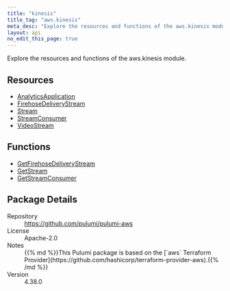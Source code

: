 ```yaml
---
title: "kinesis"
title_tag: "aws.kinesis"
meta_desc: "Explore the resources and functions of the aws.kinesis module."
layout: api
no_edit_this_page: true
---
```


<!-- WARNING: this file was generated by Pulumi Docs Generator. -->
<!-- Do not edit by hand unless you're certain you know what you are doing! -->

Explore the resources and functions of the aws.kinesis module.

<h2 id="resources">Resources</h2>
<ul class="api">
    <li><a href="analyticsapplication" title="AnalyticsApplication"><span class="api-symbol api-symbol--resource"></span>AnalyticsApplication</a></li>
    <li><a href="firehosedeliverystream" title="FirehoseDeliveryStream"><span class="api-symbol api-symbol--resource"></span>FirehoseDeliveryStream</a></li>
    <li><a href="stream" title="Stream"><span class="api-symbol api-symbol--resource"></span>Stream</a></li>
    <li><a href="streamconsumer" title="StreamConsumer"><span class="api-symbol api-symbol--resource"></span>StreamConsumer</a></li>
    <li><a href="videostream" title="VideoStream"><span class="api-symbol api-symbol--resource"></span>VideoStream</a></li>
</ul>

<h2 id="functions">Functions</h2>
<ul class="api">
    <li><a href="getfirehosedeliverystream" title="GetFirehoseDeliveryStream"><span class="api-symbol api-symbol--function"></span>GetFirehoseDeliveryStream</a></li>
    <li><a href="getstream" title="GetStream"><span class="api-symbol api-symbol--function"></span>GetStream</a></li>
    <li><a href="getstreamconsumer" title="GetStreamConsumer"><span class="api-symbol api-symbol--function"></span>GetStreamConsumer</a></li>
</ul>

<h2 id="package-details">Package Details</h2>
<dl class="package-details">
	<dt>Repository</dt>
	<dd><a href="https://github.com/pulumi/pulumi-aws">https://github.com/pulumi/pulumi-aws</a></dd>
	<dt>License</dt>
	<dd>Apache-2.0</dd>
	<dt>Notes</dt>
	<dd>{{% md %}}This Pulumi package is based on the [`aws` Terraform Provider](https://github.com/hashicorp/terraform-provider-aws).{{% /md %}}</dd>
	<dt>Version</dt>
	<dd>4.38.0</dd>
</dl>

